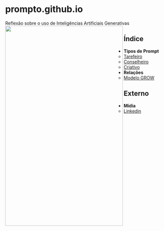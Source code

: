 # prompto.github.io
Reflexão sobre o uso de Inteligências Artificiais Generativas
<img src="https://github.com/user-attachments/assets/da8c6ed3-80fa-46ee-ac47-8dcaee4c4575" align="left" width="375" height="637">

## Índice
- **Tipos de Prompt**
  - [Tarefeiro](tipos-de-prompt/tarefeiro.md)
  - [Conselheiro](tipos-de-prompt/conselheiro.md)
  - [Criativo](tipos-de-prompt/criativo.md)
- **Relações**
  - [Modelo GROW](https://www.perplexity.ai/search/grow-e-um-acronimo-para-goal-m-0Fvr6CKGRBOUOlngLHzf6g)
 ## Externo
 - **Mídia**
   - [Linkedin](midia/linkedin.md)
